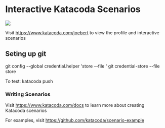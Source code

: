 # Interactive Katacoda Scenarios

[![](http://shields.katacoda.com/katacoda/joebert/count.svg)](https://www.katacoda.com/joebert "Get your profile on Katacoda.com")

Visit https://www.katacoda.com/joebert to view the profile and interactive scenarios

## Seting up git

git config --global credential.helper 'store --file <path-to-file>'
git credential-store --file <path-to-file> store
  
To test: katacoda push

### Writing Scenarios
Visit https://www.katacoda.com/docs to learn more about creating Katacoda scenarios

For examples, visit https://github.com/katacoda/scenario-example
